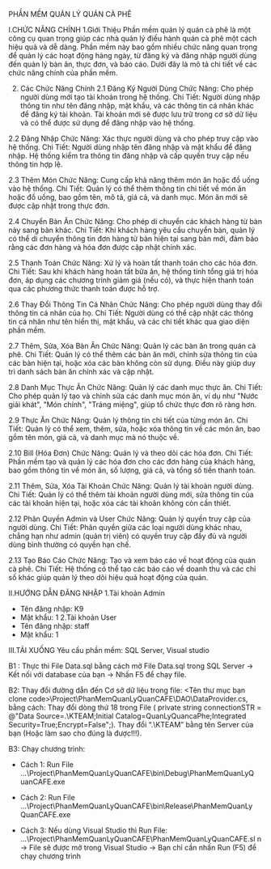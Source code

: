 PHẦN MỀM QUẢN LÝ QUÁN CÀ PHÊ

I.CHỨC NĂNG CHÍNH 
1.Giới Thiệu
Phần mềm quản lý quán cà phê là một công cụ quan trọng giúp các nhà quản lý điều 	hành 	quán cà phê một cách hiệu quả và dễ dàng. Phần mềm này bao gồm nhiều 	chức năng quan 	trọng để quản lý các hoạt động hàng ngày, từ đăng ký và đăng 	nhập người dùng đến quản lý 	bàn ăn, thực đơn, và báo cáo. Dưới đây là mô tả 	chi tiết về các chức năng chính của phần 	mềm.

2. Các Chức Năng Chính
2.1 Đăng Ký Người Dùng
Chức Năng: Cho phép người dùng mới tạo tài khoản trong hệ thống.
Chi Tiết: Người dùng nhập thông tin như tên đăng nhập, mật khẩu, và các thông tin 	cá nhân khác để đăng ký tài khoản. Tài khoản mới sẽ được lưu trữ trong cơ sở dữ 	liệu và có thể được sử dụng để đăng nhập vào hệ thống.

2.2 Đăng Nhập
Chức Năng: Xác thực người dùng và cho phép truy cập vào hệ thống.
Chi Tiết: Người dùng nhập tên đăng nhập và mật khẩu để đăng nhập. Hệ thống kiểm 	tra thông tin đăng nhập và cấp quyền truy cập nếu thông tin hợp lệ.

2.3 Thêm Món
Chức Năng: Cung cấp khả năng thêm món ăn hoặc đồ uống vào hệ thống.
Chi Tiết: Quản lý có thể thêm thông tin chi tiết về món ăn hoặc đồ uống, bao gồm 	tên, mô tả, giá cả, và danh mục. Món ăn mới sẽ được cập nhật trong thực đơn.

2.4 Chuyển Bàn Ăn
Chức Năng: Cho phép di chuyển các khách hàng từ bàn này sang bàn khác.
Chi Tiết: Khi khách hàng yêu cầu chuyển bàn, quản lý có thể di chuyển thông tin đơn 	hàng từ bàn hiện tại sang bàn mới, đảm bảo rằng các đơn hàng và hóa đơn được 	cập nhật chính xác.

2.5 Thanh Toán
Chức Năng: Xử lý và hoàn tất thanh toán cho các hóa đơn.
Chi Tiết: Sau khi khách hàng hoàn tất bữa ăn, hệ thống tính tổng giá trị hóa đơn, áp 	dụng các chương trình giảm giá (nếu có), và thực hiện thanh toán qua các phương 	thức thanh toán được hỗ trợ.

2.6 Thay Đổi Thông Tin Cá Nhân
Chức Năng: Cho phép người dùng thay đổi thông tin cá nhân của họ.
Chi Tiết: Người dùng có thể cập nhật các thông tin cá nhân như tên hiển thị, mật 	khẩu, và các chi tiết khác qua giao diện phần mềm.

2.7 Thêm, Sửa, Xóa Bàn Ăn
Chức Năng: Quản lý các bàn ăn trong quán cà phê.
Chi Tiết: Quản lý có thể thêm các bàn ăn mới, chỉnh sửa thông tin của các bàn hiện 	tại, hoặc xóa các bàn không còn sử dụng. Điều này giúp duy trì danh sách bàn ăn 	chính xác và cập nhật.

2.8 Danh Mục Thực Ăn
Chức Năng: Quản lý các danh mục thực ăn.
Chi Tiết: Cho phép quản lý tạo và chỉnh sửa các danh mục món ăn, ví dụ như "Nước 	giải khát", "Món chính", "Tráng miệng", giúp tổ chức thực đơn rõ ràng hơn.


2.9 Thực Ăn
Chức Năng: Quản lý thông tin chi tiết của từng món ăn.
Chi Tiết: Quản lý có thể xem, thêm, sửa, hoặc xóa thông tin về các món ăn, bao gồm 	tên món, giá cả, và danh mục mà nó thuộc về.

2.10 Bill (Hóa Đơn)
Chức Năng: Quản lý và theo dõi các hóa đơn.
Chi Tiết: Phần mềm tạo và quản lý các hóa đơn cho các đơn hàng của khách hàng, 	bao gồm thông tin về món ăn, số lượng, giá cả, và tổng số tiền thanh toán.

2.11 Thêm, Sửa, Xóa Tài Khoản
Chức Năng: Quản lý tài khoản người dùng.
Chi Tiết: Quản lý có thể thêm tài khoản người dùng mới, sửa thông tin của các tài 	khoản hiện tại, hoặc xóa các tài khoản không còn cần thiết.

2.12 Phân Quyền Admin và User
Chức Năng: Quản lý quyền truy cập của người dùng.
Chi Tiết: Phân quyền giữa các loại người dùng khác nhau, chẳng hạn như admin 	(quản trị viên) có quyền truy cập đầy đủ và người dùng bình thường có quyền hạn 	chế.

2.13 Tạo Báo Cáo
Chức Năng: Tạo và xem báo cáo về hoạt động của quán cà phê.
Chi Tiết: Hệ thống có thể tạo các báo cáo về doanh thu và các chỉ số khác giúp quản 	lý theo dõi hiệu quả hoạt động của quán.

II.HƯỚNG DẪN ĐĂNG NHẬP
1.Tài khoản Admin
- Tên đăng nhập: K9
- Mật khẩu: 1
2.Tài khoản User
- Tên đăng nhập: staff
- Mật khẩu: 1

III.TẢI XUỐNG
Yêu cầu phần mềm: SQL Server, Visual studio

B1 : Thực thi File Data.sql bằng cách mở File Data.sql trong SQL Server -> Kết nối với 	database của bạn -> Nhấn F5 để chạy file.

B2: Thay đổi đường dẫn đến Cơ sở dữ liệu trong file: <Tên thư mục bạn clone 		code>\Project\PhanMemQuanLyQuanCAFE\DAO\DataProvider.cs, bằng cách: Thay 	đổi dòng thứ 18 trong File ( private string connectionSTR = @"Data 	Source=.\KTEAM;Initial Catalog=QuanLyQuancaPhe;Integrated 	Security=True;Encrypt=False";). Thay đổi “.\KTEAM” bằng tên Server của bạn (Hoặc 	làm sao cho đúng là được!!!).

B3: Chạy chương trình:
- Cách 1: Run 		File ...\Project\PhanMemQuanLyQuanCAFE\bin\Debug\PhanMemQuanLyQ	uanCAFE.exe

- Cách 2: Run 		File ...\Project\PhanMemQuanLyQuanCAFE\bin\Release\PhanMemQuanLy	QuanCAFE.exe

- Cách 3: Nếu dùng Visual Studio thì Run 		File: ...\Project\PhanMemQuanLyQuanCAFE\PhanMemQuanLyQuanCAFE.sl	n -> File sẽ được mở trong Visual Studio -> Bạn chỉ cần nhấn Run (F5) để 	chạy chương trình


